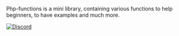 Php-functions is a mini library, containing various functions to help beginners, to have examples and much more.

[![Discord](https://img.shields.io/badge/Join-Discord-7289DA)](https://discord.gg/nNKFvvVY2q)